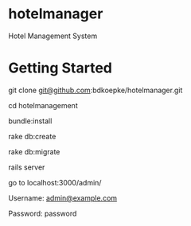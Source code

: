hotelmanager
============

Hotel Management System

Getting Started
============
git clone git@github.com:bdkoepke/hotelmanager.git

cd hotelmanagement

bundle:install

rake db:create

rake db:migrate

rails server

go to localhost:3000/admin/

Username: admin@example.com

Password: password



